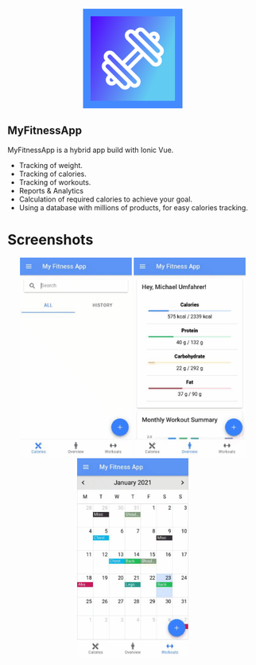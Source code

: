 <p align="center"><img src="https://github.com/Umfi/my-fitness-app/blob/master/resources/icon.png?raw=true" width="200" height="200"></p>


## MyFitnessApp

MyFitnessApp is a hybrid app build with Ionic Vue. 

- Tracking of weight.
- Tracking of calories.
- Tracking of workouts.
- Reports & Analytics
- Calculation of required calories to achieve your goal.
- Using a database with millions of products, for easy calories tracking.

# Screenshots

<p align="center">
    <img src="https://github.com/Umfi/my-fitness-app/blob/master/resources/food-tracking.gif?raw=true" height="400" />
    <img src="https://github.com/Umfi/my-fitness-app/blob/master/resources/overview.gif?raw=true" height="400" />
    <img src="https://github.com/Umfi/my-fitness-app/blob/master/resources/workout.gif?raw=true"  height="400" />
</p>